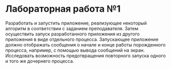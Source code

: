 # Лабораторная работа №1

Разработать  и  запустить  приложение,  реализующее   некоторый  алгоритм  в
соответствии  с  заданием  преподавателя. Затем  осуществить  запуск
разработанного  приложения  из  другого  приложения  в  виде  отдельного
процесса. Запускающее  приложение  должно  отображать  сообщения  о  начале  и
конце  работы  порожденного процесса,  например,  с  помощью  вывода сообщений
на экран.  Исследовать  возможность  предотвращения  повторного  запуска
одного  и  того  же  дочернего  процесса.
